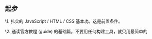 ## 起步

\1. 扎实的 JavaScript / HTML / CSS 基本功。这是前置条件。

\2. 通读官方教程 (guide) 的基础篇。不要用任何构建工具，就只用最简单的 <script>，把教程里的例子模仿一遍，理解用法。**不推荐上来就直接用 vue-cli 构建项目，尤其是如果没有 Node/Webpack 基础。**

\3. 照着官网上的示例，自己想一些类似的例子，模仿着实现来练手，加深理解。

\4. 阅读官方教程进阶篇的前半部分，到『自定义指令 (Custom Directive) 』为止。着重理解 Vue 的`响应式机制`和`组件生命周期`。『渲染函数（Render Function)』如果理解吃力可以先跳过。

\5. 阅读教程里关于路由和状态管理的章节，然后根据需要学习 vue-router 和 vuex。同样的，先不要管构建工具，以跟着文档里的例子理解用法为主。



\6. 走完基础文档后，如果你对于基于 Node 的前端工程化不熟悉，就需要补课了。下面这些严格来说并不是 Vue 本身的内容，也不涵盖所有的前端工程化知识，但对于大型的 Vue 工程是前置条件，也是合格的『前端工程师』应当具备的知识。

## 前端生态/工程化

\1. 了解 JavaScript 背后的规范，ECMAScript 的历史和目前的规范制定方式。学习 ES2015/16 的新特性，理解 ES2015 modules，适当关注[还未成为标准的提案](https://link.zhihu.com/?target=https%3A//github.com/tc39/proposals)。

\2. 学习命令行的使用。建议用 Mac。

\3. 学习 Node.js 基础。**建议使用 [nvm](https://link.zhihu.com/?target=https%3A//github.com/creationix/nvm) 这样的工具来管理机器上的 Node 版本，并且将 npm 的 registry 注册表配置为[淘宝的镜像源](https://link.zhihu.com/?target=https%3A//npm.taobao.org/)。**至少要了解 npm 的常用命令，npm scripts 如何使用，语义化版本号规则，CommonJS 模块规范（了解它和 ES2015 Modules 的异同），Node 包的解析规则，以及 Node 的常用 API。应当做到可以自己写一些基本的命令行程序。注意最新版本的 Node (6+) 已经支持绝大部分 ES2015 的特性，可以借此巩固 ES2015。

\4. 了解如何使用 / 配置 Babel 来将 ES2015 编译到 ES5 用于浏览器环境。

\5. 学习 Webpack。Webpack 是一个极其强大同时也复杂的工具，作为起步，理解它的『一切皆模块』的思想，并基本了解其常用配置选项和 loader 的概念/使用方法即可，比如如何搭配 Webpack 使用 Babel。学习 Webpack 的一个挑战在于其本身文档的混乱，建议多搜索搜索，应该还是有质量不错的第三方教程的。英文好的建议阅读 [Webpack 2.0 的文档](https://link.zhihu.com/?target=https%3A//webpack.js.org/get-started/)，比起 1.0 有极大的改善，但需要注意[和 1.0 的不兼容之处](https://link.zhihu.com/?target=https%3A//webpack.js.org/how-to/upgrade-from-webpack-1/)。

## Vue 进阶

\1. 有了 Node 和 Webpack 的基础，可以通过 vue-cli 来搭建基于 Webpack ，并且支持单文件组件的项目了。建议用 webpack-simple 这个模板开始，并阅读官方教程进阶篇剩余的内容以及 [vue-loader 的文档](https://link.zhihu.com/?target=http%3A//vue-loader.vuejs.org/)，了解一些进阶配置。有兴趣的可以自己亲手从零开始搭一个项目加深理解。

\2. 根据 [例子](https://link.zhihu.com/?target=https%3A//github.com/vuejs/vue-hackernews-2.0) 尝试在 Webpack 模板基础上整合 vue-router 和 vuex



\3. 深入理解 Virtual DOM 和『渲染函数 (Render Functions)』这一章节（可选择性使用 JSX)，理解模板和渲染函数之间的对应关系，了解其使用方法和适用场景。

\4. （可选）根据需求，了解服务端渲染的使用（需要配合 Node 服务器开发的知识）。其实更重要的是理解它所解决的问题并搞清楚你是否需要它。



\5. 阅读开源的 Vue 应用、组件、插件源码，自己尝试编写开源的 Vue 组件、插件。

\6. 参考 [贡献指南](https://link.zhihu.com/?target=https%3A//github.com/vuejs/vue/blob/dev/.github/CONTRIBUTING.md%23development-setup) 阅读 Vue 的源码，理解内部实现细节。（需要了解 [Flow](https://link.zhihu.com/?target=https%3A//flowtype.org/)）

\7. 参与 Vue GitHub issue 的定位 -> 贡献 PR -> 加入核心团队 -> 升任 CTO -> 迎娶白富美...（误